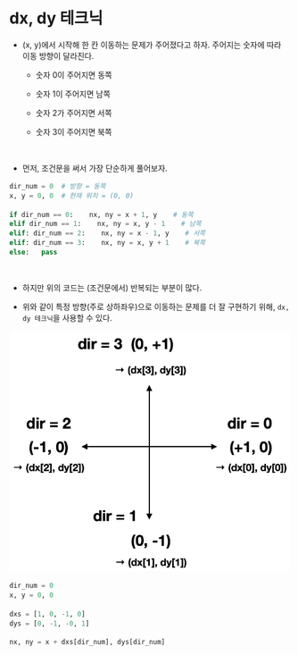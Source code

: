 # dx, dy 테크닉

* (x, y)에서 시작해 한 칸 이동하는 문제가 주어졌다고 하자. 주어지는 숫자에 따라 이동 방향이 달라진다.

    * 숫자 0이 주어지면 동쪽

    * 숫자 1이 주어지면 남쪽

    * 숫자 2가 주어지면 서쪽

    * 숫자 3이 주어지면 북쪽

<br/>

* 먼저, 조건문을 써서 가장 단순하게 풀어보자.

```python
dir_num = 0  # 방향 = 동쪽
x, y = 0, 0  # 현재 위치 = (0, 0)

if dir_num == 0:    nx, ny = x + 1, y    # 동쪽
elif dir_num == 1:    nx, ny = x, y - 1    # 남쪽
elif: dir_num == 2:    nx, ny = x - 1, y    # 서쪽
elif: dir_num == 3:    nx, ny = x, y + 1    # 북쪽
else:   pass
```

<br/>

* 하지만 위의 코드는 (조건문에서) 반복되는 부분이 많다.

* 위와 같이 특정 방향(주로 상하좌우)으로 이동하는 문제를 더 잘 구현하기 위해, <code>dx, dy 테크닉</code>을 사용할 수 있다.

<img src="img/dx_dy1.png">

```python
dir_num = 0
x, y = 0, 0

dxs = [1, 0, -1, 0]
dys = [0, -1, -0, 1]

nx, ny = x + dxs[dir_num], dys[dir_num]
```
